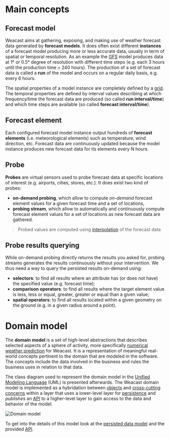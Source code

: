 # Main concepts

## Forecast model

Weacast aims at gathering, exposing, and making use of weather forecast data generated by **forecast models**. It does often exist different **instances** of a forecast model producing more or less accurate data, usually in term of spatial or temporal resolution. As an example the [GFS](https://www.ncdc.noaa.gov/data-access/model-data/model-datasets/global-forcast-system-gfs) model produces data at 1° or 0.5° degree of resolution with different time steps (e.g. each 3 hours until the production time + 240 hours). The production of a set of forecast data is called a **run** of the model and occurs on a regular daily basis, e.g. every 6 hours.

The spatial properties of a model instance are completely defined by a [grid](https://weacast.gitbooks.io/weacast-docs/api/GRID.html). The temporal properties are defined by interval values describing at which frequency/time the forecast data are produced (so called **run interval/time**) and which time steps are available (so called **forecast interval/time**).

## Forecast element

Each configured forecast model instance output hundreds of **forecast elements** (i.e. meteorological elements) such as temperature, wind direction, etc. Forecast data are continuously updated because the model instance produces new forecast data for its elements every N hours.

## Probe

**Probes** are virtual sensors used to probe forecast data at specific locations of interest (e.g. airports, cities, stores, etc.). It does exist two kind of probes:
* **on-demand probing**, which allow to compute *on-demand* forecast element values for a given forecast time and a set of locations,
* **probing stream**, which allow to automatically and continuously compute forecast element values for a set of locations as new forecast data are gathered.

> Probed values are computed using [interpolation](../api/GRID.MD#interpolatelongitude-latitude) of the forecast data

## Probe results querying

While on-demand probing directly returns the results you asked for, probing streams generates the results continuously without your intervention. We thus need a way to query the persisted results on-demand using:
* **selectors**: to find all results where an attribute has (or does not have) the specified value (e.g. forecast time);
* **comparison operators**: to find all results where the target element value is less, less or equal, greater, greater or equal than a given value;
* **spatial operators**: to find all results located within a given geometry on the ground (e.g. in a given radius around a point).

# Domain model

The **domain model** is a set of high-level abstractions that describes selected aspects of a sphere of activity, more specifically [numerical weather prediction](https://en.wikipedia.org/wiki/Numerical_weather_prediction) for Weacast. It is a representation of meaningful real-world concepts pertinent to the domain that are modeled in the software. The concepts include the data involved in the business and rules the business uses in relation to that data.

The class diagram used to represent the domain model in the [Unified Modeling Language](https://en.wikipedia.org/wiki/Unified_Modeling_Language) (UML) is presented afterwards. The Weacast domain model is implemented as a hybridation between [objects](https://en.wikipedia.org/wiki/Object-oriented_programming) and [cross-cutting concerns](https://en.wikipedia.org/wiki/Aspect-oriented_software_development) within a layer that uses a lower-level layer for [persistence](./DATAMODEL.MD) and *publishes* an [API](../api/README.MD) to a higher-level layer to gain access to the data and behavior of the model. 

![Domain model](https://cdn.rawgit.com/weacast/weacast-docs/49febdcdf850d447be0e8a5bae335f4f75db6dd9/images/Domain%20Model%20Diagram.svg)

To get into the details of this model look at the [persisted data model](./DATAMODEL.MD) and the provided [API](../api/README.MD).

